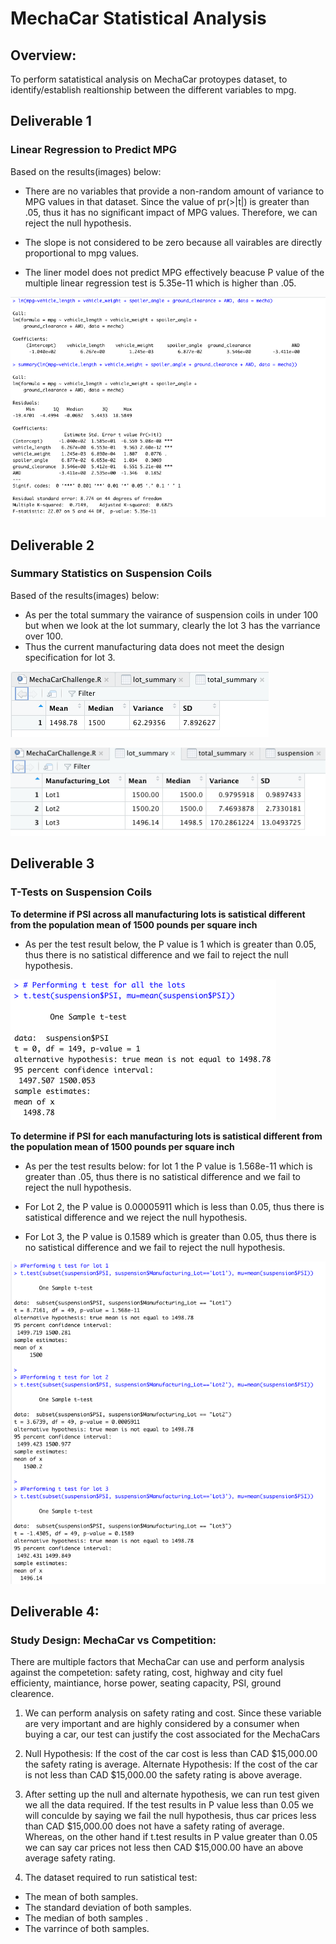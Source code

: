 # MechaCar Statistical Analysis

## Overview:

To perform satatistical analysis on MechaCar protoypes dataset, to identify/establish realtionship between the different variables to mpg.

## Deliverable 1

### Linear Regression to Predict MPG

Based on the results(images) below:

- There are no variables that provide a non-random amount of variance to MPG values in that dataset. Since the value of pr(>|t|) is greater than .05, thus it has no significant impact of MPG values. Therefore, we can reject the null hypothesis. 

- The slope is not considered to be zero because all vairables are directly proportional to mpg values. 

- The liner model does not predict MPG effectively beacuse P value of the multiple linear regression test is 5.35e-11 which is higher than .05. 

![](https://github.com/YuvrajT/MechaCar_Statistical_Analysis/blob/main/Resources/lm.png)

## Deliverable 2

### Summary Statistics on Suspension Coils

Based of the results(images) below:

- As per the total summary the vairance of suspension coils in under 100 but when we look at the lot summary, clearly the lot 3 has the varriance over 100. 
- Thus the current manufacturing data does not meet the design specification for lot 3. 

![](https://github.com/YuvrajT/MechaCar_Statistical_Analysis/blob/main/Resources/total_summary.png)

![](https://github.com/YuvrajT/MechaCar_Statistical_Analysis/blob/main/Resources/lot_summary.png)

## Deliverable 3

### T-Tests on Suspension Coils

**To determine if PSI across all manufacturing lots is satistical different from the population mean of 1500 pounds per square inch**

- As per the test result below, the P value is 1 which is greater than 0.05, thus there is no satistical difference and we fail to reject the null hypothesis. 

![](https://github.com/YuvrajT/MechaCar_Statistical_Analysis/blob/main/Resources/all_lots.png)

**To determine if PSI for each manufacturing lots is satistical different from the population mean of 1500 pounds per square inch**

- As per the test results below: for lot 1 the P value is 1.568e-11 which is greater than .05, thus there is no satistical difference and we fail to reject the null hypothesis. 

- For Lot 2, the P value is 0.00005911 which is less than 0.05, thus there is satistical difference and we reject the null hypothesis. 

- For Lot 3, the P value is 0.1589 which is greater than 0.05, thus there is no satistical difference and we fail to reject the null hypothesis. 

![](https://github.com/YuvrajT/MechaCar_Statistical_Analysis/blob/main/Resources/each_lot.png)

## Deliverable 4:

### Study Design: MechaCar vs Competition:

There are multiple factors that MechaCar can use and perform analysis against the competetion: safety rating, cost, highway and city fuel efficienty, maintiance, horse power, seating capacity, PSI, ground clearence. 

1. We can perform analysis on safety rating and cost. Since these variable are very important and are highly considered by a consumer when buying a car, our test can justify the cost associated for the MechaCars

2. Null Hypothesis: If the cost of the car cost is less than  CAD $15,000.00 the safety rating is average.
Alternate Hypothesis: If the cost of the car is not less than CAD $15,000.00 the safety rating is above average.

3. After setting up the null and alternate hypothesis, we can run test given we all the data required. If the test results in P value less than 0.05 we will conculde by saying we fail the null hypothesis, thus car prices less than CAD $15,000.00 does not have a safety rating of average. Whereas, on the other hand if t.test results in P value greater than 0.05 we can say car prices not less then CAD $15,000.00 have an above average safety rating. 

4. The dataset required to run satistical test: 

- The mean of both samples.
- The standard deviation of both samples.
- The median of both samples .
- The varrince of both samples. 
 
